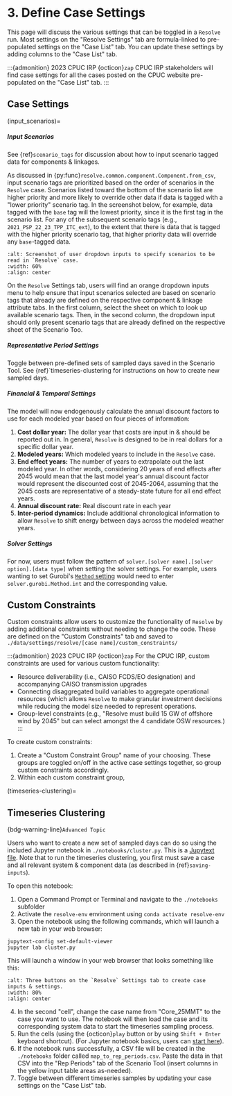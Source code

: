 # 3. Define Case Settings

This page will discuss the various settings that can be toggled in a `Resolve` run. 
Most settings on the "Resolve Settings" tab are formula-linked to pre-populated settings on the "Case List" tab. 
You can update these settings by adding columns to the "Case List" tab.

:::{admonition} 2023 CPUC IRP {octicon}`zap`
CPUC IRP stakeholders will find case settings for all the cases posted on the CPUC website pre-populated 
on the "Case List" tab.
:::

## Case Settings

(input_scenarios)=
##### Input Scenarios

See {ref}`scenario_tags` for discussion about how to input scenario tagged data for components & linkages. 

As discussed in {py:func}`resolve.common.component.Component.from_csv`, input scenario tags are prioritized 
based on the order of scenarios in the `Resolve` case. Scenarios listed toward the bottom of the scenario list are higher priority 
and more likely to override other data if data is tagged with a "lower priority" scenario tag. In the screenshot below, for example, 
data tagged with the `base` tag will the lowest priority, since it is the first tag in the scenario list. For any of the 
subsequent scenario tags (e.g., `2021_PSP_22_23_TPP_ITC_ext`), to the extent that there is data that is tagged with the higher 
priority scenario tag, that higher priority data will override any `base`-tagged data.

```{image} ../_images/scenario-settings.png
:alt: Screenshot of user dropdown inputs to specify scenarios to be read in `Resolve` case.
:width: 60%
:align: center
```
On the `Resolve` Settings tab, users will find an orange dropdown inputs menu to help ensure that input scenarios selected 
are based on scenario tags that already are defined on the respective component & linkage attribute tabs. 
In the first column, select the sheet on which to look up available scenario tags. Then, in the second column, the dropdown input 
should only present scenario tags that are already defined on the respective sheet of the Scenario Too.

##### Representative Period Settings

Toggle between pre-defined sets of sampled days saved in the Scenario Tool. See {ref}`timeseries-clustering for instructions on how to create new sampled days.

##### Financial & Temporal Settings

The model will now endogenously calculate the annual discount factors to use for each modeled year based on four pieces 
of information:
1. **Cost dollar year:** The dollar year that costs are input in & should be reported out in. In general, `Resolve` is designed 
to be in real dollars for a specific dollar year.
2. **Modeled years:** Which modeled years to include in the `Resolve` case.
3. **End effect years:** The number of years to extrapolate out the last modeled year. In other words, considering 20 years 
of end effects after 2045 would mean that the last model year's annual discount factor would represent the discounted cost 
of 2045-2064, assuming that the 2045 costs are representative of a steady-state future for all end effect years.
4. **Annual discount rate:** Real discount rate in each year
5. **Inter-period dynamics:** Include additional chronological information to allow `Resolve` to shift energy between days across the modeled weather years.

##### Solver Settings

For now, users must follow the pattern of `solver.[solver name].[solver option].[data type]` when setting the solver settings. 
For example, users wanting to set Gurobi's [`Method` setting](https://www.gurobi.com/documentation/9.5/refman/method.html) 
would need to enter `solver.gurobi.Method.int` and the corresponding value. 

## Custom Constraints

Custom constraints allow users to customize the functionality of `Resolve` by adding additional constraints 
without needing to change the code. These are defined on the "Custom Constraints" tab and saved to 
`./data/settings/resolve/[case name]/custom_constraints/`

:::{admonition} 2023 CPUC IRP {octicon}`zap`
For the CPUC IRP, custom constraints are used for various custom functionality:
- Resource deliverability (i.e., CAISO FCDS/EO designation) and accompanying CAISO transmission upgrades
- Connecting disaggregated build variables to aggregate operational resources (which allows `Resolve` to make granular
  investment decisions while reducing the model size needed to represent operations. 
- Group-level constraints (e.g., "Resolve must build 15 GW of offshore wind by 2045" but can select amongst the 4 candidate OSW resources.)
:::

To create custom constraints:
1. Create a "Custom Constraint Group" name of your choosing. These groups are toggled 
   on/off in the active case settings together, so group custom constraints accordingly.
2. Within each custom constraint group,

(timeseries-clustering)=
## Timeseries Clustering

{bdg-warning-line}`Advanced Topic` 

Users who want to create a new set of sampled days can do so using the included Jupyter notebook in `./notebooks/cluster.py`. 
This is a [Jupytext file](https://jupytext.readthedocs.io). Note that to run the timeseries clustering, you first must save a case and all 
relevant system & component data (as described in {ref}`saving-inputs`). 

To open this notebook:
1. Open a Command Prompt or Terminal and navigate to the `./notebooks` subfolder
2. Activate the `resolve-env` environment using `conda activate resolve-env`
3. Open the notebook using the following commands, which will launch a new tab in your web browser:
  ```
  jupytext-config set-default-viewer
  jupyter lab cluster.py
  ```
  This will launch a window in your web browser that looks something like this: 
  ```{image} ../_images/jupyter-lab-clustering.png
  :alt: Three buttons on the `Resolve` Settings tab to create case inputs & settings.
  :width: 80%
  :align: center
  ```
4. In the second "cell", change the case name from "Core_25MMT" to the case you want to use. The notebook will then 
   load the case and its corresponding system data to start the timeseries sampling process.
5. Run the cells (using the {octicon}`play` button or by using `Shift + Enter` keyboard shortcut). 
   (For Jupyter notebook basics, users can [start here](https://realpython.com/jupyter-notebook-introduction/#running-cells)).
6. If the notebook runs successfully, a CSV file will be created in the `./notebooks` folder called `map_to_rep_periods.csv`. 
   Paste the data in that CSV into the "Rep Periods" tab of the Scenario Tool (insert columns in the yellow input 
   table areas as-needed).
7. Toggle between different timeseries samples by updating your case settings on the "Case List" tab.